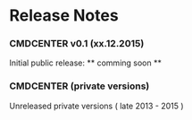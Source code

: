 
# Release Notes




### CMDCENTER v0.1 (xx.12.2015)

Initial public release: ** comming soon **


### CMDCENTER (private versions)

Unreleased private versions ( late 2013 - 2015 )



